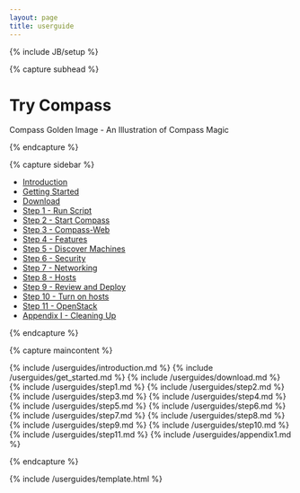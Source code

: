 ```yaml
---
layout: page
title: userguide
---
```


{% include JB/setup %}


{% capture subhead %}
  <h1>Try Compass</h1>
  <p class="lead">Compass Golden Image - An Illustration of Compass Magic</p>
{% endcapture %}


{% capture sidebar %}

<ul class="nav nav-list bs-docs-sidenav">
  <li class="active"><a href="#introduction">Introduction</a></li>
  <li><a href="#started">Getting Started</a></li>
  <li><a href="#download">Download</a></li>
  <li><a href="#step-one">Step 1 - Run Script</a></li>
  <li><a href="#step-two">Step 2 - Start Compass</a></li>
  <li><a href="#step-three">Step 3 - Compass-Web</a></li>
  <li><a href="#step-four">Step 4 - Features</a></li>
  <li><a href="#step-five">Step 5 - Discover Machines</a></li>
  <li><a href="#step-six">Step 6 - Security</a></li>
  <li><a href="#step-seven">Step 7 - Networking</a></li>
  <li><a href="#step-eight">Step 8 - Hosts</a></li>
  <li><a href="#step-nine">Step 9 - Review and Deploy</a></li>
  <li><a href="#step-ten">Step 10 - Turn on hosts</a></li>
  <li><a href="#step-eleven">Step 11 - OpenStack</a></li>
  <li><a href="#appendix1">Appendix I - Cleaning Up</a></li>
</ul>

{% endcapture %}


{% capture maincontent %}

  {% include /userguides/introduction.md %}
  {% include /userguides/get_started.md %}
  {% include /userguides/download.md %}
  {% include /userguides/step1.md %}
  {% include /userguides/step2.md %}
  {% include /userguides/step3.md %}
  {% include /userguides/step4.md %}
  {% include /userguides/step5.md %}
  {% include /userguides/step6.md %}
  {% include /userguides/step7.md %}
  {% include /userguides/step8.md %}
  {% include /userguides/step9.md %}
  {% include /userguides/step10.md %}
  {% include /userguides/step11.md %}
  {% include /userguides/appendix1.md %}

{% endcapture %}

{% include /userguides/template.html %}

